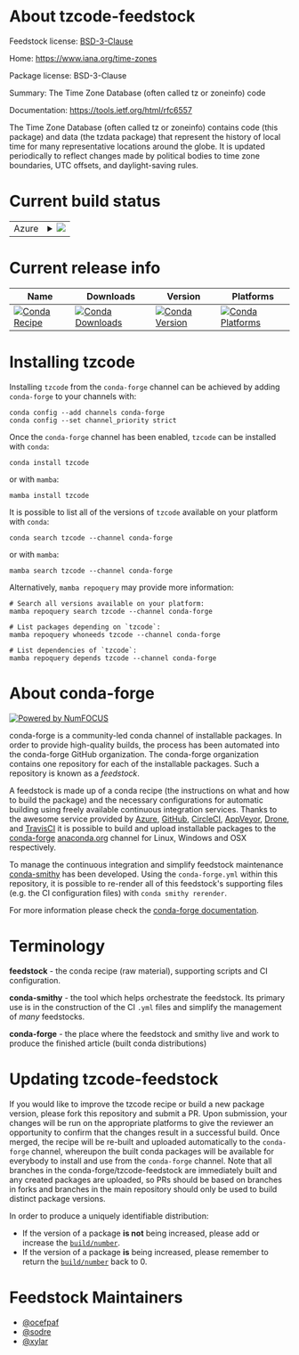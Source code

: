 About tzcode-feedstock
======================

Feedstock license: [BSD-3-Clause](https://github.com/conda-forge/tzcode-feedstock/blob/main/LICENSE.txt)

Home: https://www.iana.org/time-zones

Package license: BSD-3-Clause

Summary: The Time Zone Database (often called tz or zoneinfo) code

Documentation: https://tools.ietf.org/html/rfc6557

The Time Zone Database (often called tz or zoneinfo) contains
code (this package) and data (the tzdata package) that represent the
history of local time for many
representative locations around the globe. It is updated periodically
to reflect changes made by political bodies to time zone boundaries,
UTC offsets, and daylight-saving rules.


Current build status
====================


<table>
    
  <tr>
    <td>Azure</td>
    <td>
      <details>
        <summary>
          <a href="https://dev.azure.com/conda-forge/feedstock-builds/_build/latest?definitionId=5847&branchName=main">
            <img src="https://dev.azure.com/conda-forge/feedstock-builds/_apis/build/status/tzcode-feedstock?branchName=main">
          </a>
        </summary>
        <table>
          <thead><tr><th>Variant</th><th>Status</th></tr></thead>
          <tbody><tr>
              <td>linux_64</td>
              <td>
                <a href="https://dev.azure.com/conda-forge/feedstock-builds/_build/latest?definitionId=5847&branchName=main">
                  <img src="https://dev.azure.com/conda-forge/feedstock-builds/_apis/build/status/tzcode-feedstock?branchName=main&jobName=linux&configuration=linux%20linux_64_" alt="variant">
                </a>
              </td>
            </tr><tr>
              <td>linux_aarch64</td>
              <td>
                <a href="https://dev.azure.com/conda-forge/feedstock-builds/_build/latest?definitionId=5847&branchName=main">
                  <img src="https://dev.azure.com/conda-forge/feedstock-builds/_apis/build/status/tzcode-feedstock?branchName=main&jobName=linux&configuration=linux%20linux_aarch64_" alt="variant">
                </a>
              </td>
            </tr><tr>
              <td>linux_ppc64le</td>
              <td>
                <a href="https://dev.azure.com/conda-forge/feedstock-builds/_build/latest?definitionId=5847&branchName=main">
                  <img src="https://dev.azure.com/conda-forge/feedstock-builds/_apis/build/status/tzcode-feedstock?branchName=main&jobName=linux&configuration=linux%20linux_ppc64le_" alt="variant">
                </a>
              </td>
            </tr><tr>
              <td>osx_64</td>
              <td>
                <a href="https://dev.azure.com/conda-forge/feedstock-builds/_build/latest?definitionId=5847&branchName=main">
                  <img src="https://dev.azure.com/conda-forge/feedstock-builds/_apis/build/status/tzcode-feedstock?branchName=main&jobName=osx&configuration=osx%20osx_64_" alt="variant">
                </a>
              </td>
            </tr><tr>
              <td>osx_arm64</td>
              <td>
                <a href="https://dev.azure.com/conda-forge/feedstock-builds/_build/latest?definitionId=5847&branchName=main">
                  <img src="https://dev.azure.com/conda-forge/feedstock-builds/_apis/build/status/tzcode-feedstock?branchName=main&jobName=osx&configuration=osx%20osx_arm64_" alt="variant">
                </a>
              </td>
            </tr>
          </tbody>
        </table>
      </details>
    </td>
  </tr>
</table>

Current release info
====================

| Name | Downloads | Version | Platforms |
| --- | --- | --- | --- |
| [![Conda Recipe](https://img.shields.io/badge/recipe-tzcode-green.svg)](https://anaconda.org/conda-forge/tzcode) | [![Conda Downloads](https://img.shields.io/conda/dn/conda-forge/tzcode.svg)](https://anaconda.org/conda-forge/tzcode) | [![Conda Version](https://img.shields.io/conda/vn/conda-forge/tzcode.svg)](https://anaconda.org/conda-forge/tzcode) | [![Conda Platforms](https://img.shields.io/conda/pn/conda-forge/tzcode.svg)](https://anaconda.org/conda-forge/tzcode) |

Installing tzcode
=================

Installing `tzcode` from the `conda-forge` channel can be achieved by adding `conda-forge` to your channels with:

```
conda config --add channels conda-forge
conda config --set channel_priority strict
```

Once the `conda-forge` channel has been enabled, `tzcode` can be installed with `conda`:

```
conda install tzcode
```

or with `mamba`:

```
mamba install tzcode
```

It is possible to list all of the versions of `tzcode` available on your platform with `conda`:

```
conda search tzcode --channel conda-forge
```

or with `mamba`:

```
mamba search tzcode --channel conda-forge
```

Alternatively, `mamba repoquery` may provide more information:

```
# Search all versions available on your platform:
mamba repoquery search tzcode --channel conda-forge

# List packages depending on `tzcode`:
mamba repoquery whoneeds tzcode --channel conda-forge

# List dependencies of `tzcode`:
mamba repoquery depends tzcode --channel conda-forge
```


About conda-forge
=================

[![Powered by
NumFOCUS](https://img.shields.io/badge/powered%20by-NumFOCUS-orange.svg?style=flat&colorA=E1523D&colorB=007D8A)](https://numfocus.org)

conda-forge is a community-led conda channel of installable packages.
In order to provide high-quality builds, the process has been automated into the
conda-forge GitHub organization. The conda-forge organization contains one repository
for each of the installable packages. Such a repository is known as a *feedstock*.

A feedstock is made up of a conda recipe (the instructions on what and how to build
the package) and the necessary configurations for automatic building using freely
available continuous integration services. Thanks to the awesome service provided by
[Azure](https://azure.microsoft.com/en-us/services/devops/), [GitHub](https://github.com/),
[CircleCI](https://circleci.com/), [AppVeyor](https://www.appveyor.com/),
[Drone](https://cloud.drone.io/welcome), and [TravisCI](https://travis-ci.com/)
it is possible to build and upload installable packages to the
[conda-forge](https://anaconda.org/conda-forge) [anaconda.org](https://anaconda.org/)
channel for Linux, Windows and OSX respectively.

To manage the continuous integration and simplify feedstock maintenance
[conda-smithy](https://github.com/conda-forge/conda-smithy) has been developed.
Using the ``conda-forge.yml`` within this repository, it is possible to re-render all of
this feedstock's supporting files (e.g. the CI configuration files) with ``conda smithy rerender``.

For more information please check the [conda-forge documentation](https://conda-forge.org/docs/).

Terminology
===========

**feedstock** - the conda recipe (raw material), supporting scripts and CI configuration.

**conda-smithy** - the tool which helps orchestrate the feedstock.
                   Its primary use is in the construction of the CI ``.yml`` files
                   and simplify the management of *many* feedstocks.

**conda-forge** - the place where the feedstock and smithy live and work to
                  produce the finished article (built conda distributions)


Updating tzcode-feedstock
=========================

If you would like to improve the tzcode recipe or build a new
package version, please fork this repository and submit a PR. Upon submission,
your changes will be run on the appropriate platforms to give the reviewer an
opportunity to confirm that the changes result in a successful build. Once
merged, the recipe will be re-built and uploaded automatically to the
`conda-forge` channel, whereupon the built conda packages will be available for
everybody to install and use from the `conda-forge` channel.
Note that all branches in the conda-forge/tzcode-feedstock are
immediately built and any created packages are uploaded, so PRs should be based
on branches in forks and branches in the main repository should only be used to
build distinct package versions.

In order to produce a uniquely identifiable distribution:
 * If the version of a package **is not** being increased, please add or increase
   the [``build/number``](https://docs.conda.io/projects/conda-build/en/latest/resources/define-metadata.html#build-number-and-string).
 * If the version of a package **is** being increased, please remember to return
   the [``build/number``](https://docs.conda.io/projects/conda-build/en/latest/resources/define-metadata.html#build-number-and-string)
   back to 0.

Feedstock Maintainers
=====================

* [@ocefpaf](https://github.com/ocefpaf/)
* [@sodre](https://github.com/sodre/)
* [@xylar](https://github.com/xylar/)

